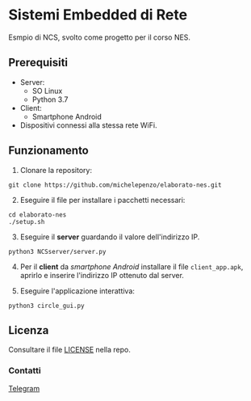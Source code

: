 # Sistemi Embedded di Rete

Esmpio di NCS, svolto come progetto per il corso NES. <br>

## Prerequisiti

- Server:
	- SO Linux <br>
	- Python 3.7
- Client:
	- Smartphone Android
- Dispositivi connessi alla stessa rete WiFi. <br>

## Funzionamento
1. Clonare la repository:
```
git clone https://github.com/michelepenzo/elaborato-nes.git
```

2. Eseguire il file per installare i pacchetti necessari:
```
cd elaborato-nes
./setup.sh
```

3. Eseguire il __server__ guardando il valore dell'indirizzo IP.
```
python3 NCSserver/server.py
```

4. Per il __client__ da *smartphone Android* installare il file ``client_app.apk``, aprirlo e inserire l'indirizzo IP ottenuto dal server.

5. Eseguire l'applicazione interattiva:
```
python3 circle_gui.py
```


## Licenza
Consultare il file [LICENSE](https://github.com/michelepenzo/nes/blob/master/LICENSE) nella repo.

### Contatti
[Telegram](https://t.me/michelepenzo)